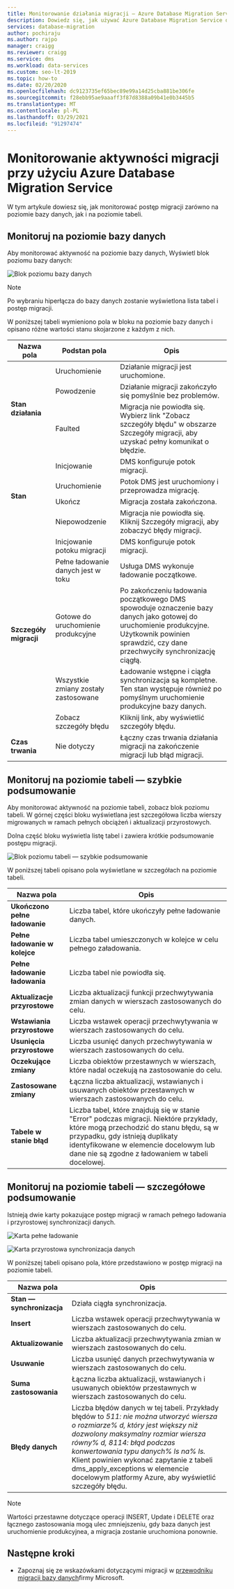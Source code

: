 ```yaml
---
title: Monitorowanie działania migracji — Azure Database Migration Service
description: Dowiedz się, jak używać Azure Database Migration Service do monitorowania aktywności migracji.
services: database-migration
author: pochiraju
ms.author: rajpo
manager: craigg
ms.reviewer: craigg
ms.service: dms
ms.workload: data-services
ms.custom: seo-lt-2019
ms.topic: how-to
ms.date: 02/20/2020
ms.openlocfilehash: dc9123735ef65bec89e99a14d25cba881be306fe
ms.sourcegitcommit: f28ebb95ae9aaaff3f87d8388a09b41e0b3445b5
ms.translationtype: MT
ms.contentlocale: pl-PL
ms.lasthandoff: 03/29/2021
ms.locfileid: "91297474"
---
```

# <a name="monitor-migration-activity-using-the-azure-database-migration-service"></a>Monitorowanie aktywności migracji przy użyciu Azure Database Migration Service
W tym artykule dowiesz się, jak monitorować postęp migracji zarówno na poziomie bazy danych, jak i na poziomie tabeli.

## <a name="monitor-at-the-database-level"></a>Monitoruj na poziomie bazy danych
Aby monitorować aktywność na poziomie bazy danych, Wyświetl blok poziomu bazy danych:

![Blok poziomu bazy danych](media/how-to-monitor-migration-activity/dms-database-level-blade.png)

> [!NOTE]
> Po wybraniu hiperłącza do bazy danych zostanie wyświetlona lista tabel i postęp migracji.

W poniższej tabeli wymieniono pola w bloku na poziomie bazy danych i opisano różne wartości stanu skojarzone z każdym z nich.

<table id='overview' class='overview'>
  <thead>
    <tr>
      <th class="x-hidden-focus"><strong>Nazwa pola</strong></th>
      <th><strong>Podstan pola</strong></th>
      <th><strong>Opis</strong></th>
    </tr>
  </thead>
  <tbody>
    <tr>
      <td rowspan="3" class="ActivityStatus"><strong>Stan działania</strong></td>
      <td>Uruchomienie</td>
      <td>Działanie migracji jest uruchomione.</td>
    </tr>
    <tr>
      <td>Powodzenie</td>
      <td>Działanie migracji zakończyło się pomyślnie bez problemów.</td>
    </tr>
    <tr>
      <td>Faulted</td>
      <td>Migracja nie powiodła się. Wybierz link "Zobacz szczegóły błędu" w obszarze Szczegóły migracji, aby uzyskać pełny komunikat o błędzie.</td>
    </tr>
    <tr>
      <td rowspan="4" class="Status"><strong>Stan</strong></td>
      <td>Inicjowanie</td>
      <td>DMS konfiguruje potok migracji.</td>
    </tr>
    <tr>
      <td>Uruchomienie</td>
      <td>Potok DMS jest uruchomiony i przeprowadza migrację.</td>
    </tr>
    <tr>
      <td>Ukończ</td>
      <td>Migracja została zakończona.</td>
    </tr>
    <tr>
      <td>Niepowodzenie</td>
      <td>Migracja nie powiodła się. Kliknij Szczegóły migracji, aby zobaczyć błędy migracji.</td>
    </tr>
    <tr>
      <td rowspan="5" class="migration-details"><strong>Szczegóły migracji</strong></td>
      <td>Inicjowanie potoku migracji</td>
      <td>DMS konfiguruje potok migracji.</td>
    </tr>
    <tr>
      <td>Pełne ładowanie danych jest w toku</td>
      <td>Usługa DMS wykonuje ładowanie początkowe.</td>
    </tr>
    <tr>
      <td>Gotowe do uruchomienie produkcyjne</td>
      <td>Po zakończeniu ładowania początkowego DMS spowoduje oznaczenie bazy danych jako gotowej do uruchomienie produkcyjne. Użytkownik powinien sprawdzić, czy dane przechwyciły synchronizację ciągłą.</td>
    </tr>
    <tr>
      <td>Wszystkie zmiany zostały zastosowane</td>
      <td>Ładowanie wstępne i ciągła synchronizacja są kompletne. Ten stan występuje również po pomyślnym uruchomienie produkcyjne bazy danych.</td>
    </tr>
    <tr>
      <td>Zobacz szczegóły błędu</td>
      <td>Kliknij link, aby wyświetlić szczegóły błędu.</td>
    </tr>
    <tr>
      <td rowspan="1" class="duration"><strong>Czas trwania</strong></td>
      <td>Nie dotyczy</td>
      <td>Łączny czas trwania działania migracji na zakończenie migracji lub błąd migracji.</td>
    </tr>
     </tbody>
</table>

## <a name="monitor-at-table-level--quick-summary"></a>Monitoruj na poziomie tabeli — szybkie podsumowanie
Aby monitorować aktywność na poziomie tabeli, zobacz blok poziomu tabeli. W górnej części bloku wyświetlana jest szczegółowa liczba wierszy migrowanych w ramach pełnych obciążeń i aktualizacji przyrostowych. 

Dolna część bloku wyświetla listę tabel i zawiera krótkie podsumowanie postępu migracji.

![Blok poziomu tabeli — szybkie podsumowanie](media/how-to-monitor-migration-activity/dms-table-level-blade-summary.png)

W poniższej tabeli opisano pola wyświetlane w szczegółach na poziomie tabeli.

| Nazwa pola        | Opis       |
| ------------- | ------------- |
| **Ukończono pełne ładowanie**      | Liczba tabel, które ukończyły pełne ładowanie danych. |
| **Pełne ładowanie w kolejce**      | Liczba tabel umieszczonych w kolejce w celu pełnego załadowania.      |
| **Pełne ładowanie ładowania** | Liczba tabel nie powiodła się.      |
| **Aktualizacje przyrostowe**      | Liczba aktualizacji funkcji przechwytywania zmian danych w wierszach zastosowanych do celu. |
| **Wstawiania przyrostowe**      | Liczba wstawek operacji przechwytywania w wierszach zastosowanych do celu.      |
| **Usunięcia przyrostowe** | Liczba usunięć danych przechwytywania w wierszach zastosowanych do celu.      |
| **Oczekujące zmiany**      | Liczba obiektów przestawnych w wierszach, które nadal oczekują na zastosowanie do celu. |
| **Zastosowane zmiany**      | Łączna liczba aktualizacji, wstawianych i usuwanych obiektów przestawnych w wierszach zastosowanych do celu.      |
| **Tabele w stanie błąd** | Liczba tabel, które znajdują się w stanie "Error" podczas migracji. Niektóre przykłady, które mogą przechodzić do stanu błędu, są w przypadku, gdy istnieją duplikaty identyfikowane w elemencie docelowym lub dane nie są zgodne z ładowaniem w tabeli docelowej.      |

## <a name="monitor-at-table-level--detailed-summary"></a>Monitoruj na poziomie tabeli — szczegółowe podsumowanie
Istnieją dwie karty pokazujące postęp migracji w ramach pełnego ładowania i przyrostowej synchronizacji danych.
    
![Karta pełne ładowanie](media/how-to-monitor-migration-activity/dms-full-load-tab.png)

![Karta przyrostowa synchronizacja danych](media/how-to-monitor-migration-activity/dms-incremental-data-sync-tab.png)

W poniższej tabeli opisano pola, które przedstawiono w postęp migracji na poziomie tabeli.

| Nazwa pola        | Opis       |
| ------------- | ------------- |
| **Stan — synchronizacja**      | Działa ciągła synchronizacja. |
| **Insert**      | Liczba wstawek operacji przechwytywania w wierszach zastosowanych do celu.      |
| **Aktualizowanie** | Liczba aktualizacji przechwytywania zmian w wierszach zastosowanych do celu.      |
| **Usuwanie**      | Liczba usunięć danych przechwytywania w wierszach zastosowanych do celu. |
| **Suma zastosowania**      | Łączna liczba aktualizacji, wstawianych i usuwanych obiektów przestawnych w wierszach zastosowanych do celu. |
| **Błędy danych** | Liczba błędów danych w tej tabeli. Przykłady błędów to *511: nie można utworzyć wiersza o rozmiarze% d, który jest większy niż dozwolony maksymalny rozmiar wiersza równy% d, 8114: błąd podczas konwertowania typu danych% ls na% ls.*  Klient powinien wykonać zapytanie z tabeli dms_apply_exceptions w elemencie docelowym platformy Azure, aby wyświetlić szczegóły błędu.    |

> [!NOTE]
> Wartości przestawne dotyczące operacji INSERT, Update i DELETE oraz łącznego zastosowania mogą ulec zmniejszeniu, gdy baza danych jest uruchomienie produkcyjnea, a migracja zostanie uruchomiona ponownie.

## <a name="next-steps"></a>Następne kroki
- Zapoznaj się ze wskazówkami dotyczącymi migracji w [przewodniku migracji bazy danych](https://datamigration.microsoft.com/)firmy Microsoft.